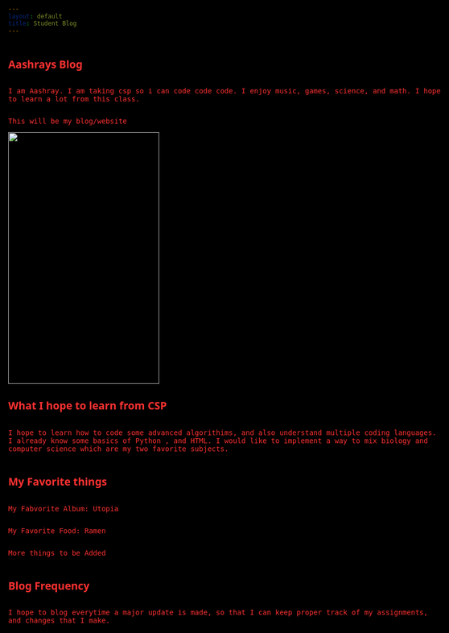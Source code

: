 ```yaml
---
layout: default
title: Student Blog
---
```



## Aashrays Blog 
I am Aashray. I am taking csp so i can code code code. I enjoy music, games, science, and math. I hope to learn a lot from this class.  





This will be my blog/website

<img src="images/drawing.png" width = "300" height = "500">


## What I hope to learn from CSP

I hope to learn how to code some advanced algorithims, and also understand multiple coding languages. I already know some basics of Python , and HTML. I would like to implement a way to mix biology and computer science which are my two favorite subjects. 

## My Favorite things

My Fabvorite Album: Utopia

My Favorite Food: Ramen

More things to be Added

## Blog Frequency

I hope to blog everytime a major update is made, so that I can keep proper track of my assignments, and changes that I make. 



<style>

  body {
      background-color: #000000;
      color: #FF3131;
      animation: fadeInAnimation ease 3s;
      animation-iteration-count: 1;
      animation-fill-mode: forwards;
  }
  }
  @keyframes fadeInAnimation {
      0% {
          opacity: 0;
      }
      100% {
          opacity: 0.75;
      }
  }
  h1::before {  
  transform: scaleX(0);
  transform-origin: bottom right;
}
h1:hover::before {
  transform: scaleX(1);
  transform-origin: bottom left;
}
h1::before {
  content: " ";
  display: block;
  position: absolute;
  top: 0; right: 0; bottom: 0; left: 0;
  inset: 0 0 0 0;
  background: rgb(0, 0, 0);
  z-index: -1;
  transition: transform .3s ease;
}
h1 {
  position: relative;
  color: rgb(0,255,255);
  font-size: 3rem;
  font-family: Monospace;
}
p {
  font-family: Monospace;
}
body {
  min-block-size: 100%;
  min-inline-size: 100%;
  margin: 0;
  box-sizing: border-box;
  display: grid;
  place-content: center;
  font-family: system-ui, sans-serif;
}
.block-container {
    padding-top: 1rem;
    padding-bottom: 0rem;
    padding-left: 5rem;
    padding-right: 5rem;
}
@media (orientation: landscape) {
  body {
    grid-auto-flow: column;
  }
}
</style>